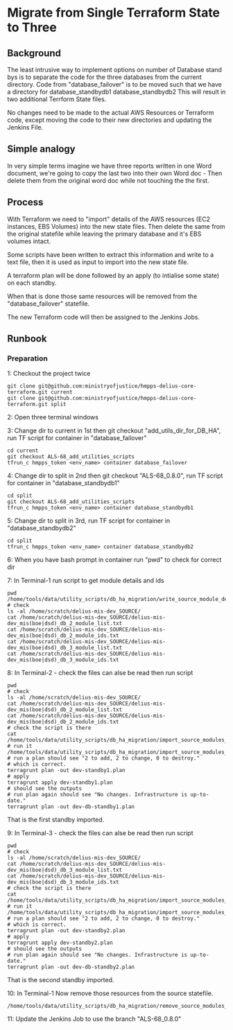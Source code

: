 # Migrate from Single Terraform State to Three

## Background

The least intrusive way to implement options on number of Database stand bys is
to separate the code for the three databases from the current directory.
Code from "database_failover" is to be moved such that we have a directory for
database_standbydb1
database_standbydb2
This will result in two additional Terrform State files.

No changes need to be made to the actual AWS Resources or Terraform code, except moving the code to their new directories and updating the Jenkins File.

## Simple analogy

In very simple terms imagine we have three reports written in one Word document, we're going to copy the last two into their own Word doc - Then delete them from the original word doc while not touching the the first.

## Process

With Terraform we need to "import" details of the AWS resources (EC2 instances, EBS Volumes) into the new state files.
Then delete the same from the original statefile while leaving the primary database and it's EBS volumes intact.

Some scripts have been written to extract this information and write to a text file, then it is used as input to import into the new state file.

A terraform plan will be done followed by an apply (to intialise some state) on each standby.

When that is done those same resources will be removed from the "database_failover" statefile.

The new Terraform code will then be assigned to the Jenkins Jobs.

## Runbook

### Preparation

1: Checkout the project twice

```
git clone git@github.com:ministryofjustice/hmpps-delius-core-terraform.git current
git clone git@github.com:ministryofjustice/hmpps-delius-core-terraform.git split
```
2: Open three terminal windows

3: Change dir to current in 1st then git checkout "add_utils_dir_for_DB_HA", run TF script for container in "database_failover"
```
cd current
git checkout ALS-68_add_utilities_scripts
tfrun_c hmpps_token <env_name> container database_failover
```

4: Change dir to split in 2nd then git checkout "ALS-68_0.8.0", run TF script for container in "database_standbydb1"
```
cd split
git checkout ALS-68_add_utilities_scripts
tfrun_c hmpps_token <env_name> container database_standbydb1
```

5: Change dir to split in 3rd, run TF script for container in "database_standbydb2"
```
cd split
tfrun_c hmpps_token <env_name> container database_standbydb2
```

6: When you have bash prompt in container run "pwd" to check for correct dir

7: In Terminal-1 run script to get module details and ids
```
pwd
/home/tools/data/utility_scripts/db_ha_migration/write_source_module_details.sh
# check
ls -al /home/scratch/delius-mis-dev_SOURCE/
cat /home/scratch/delius-mis-dev_SOURCE/delius-mis-dev_mis(boe|dsd)_db_2_module_list.txt
cat /home/scratch/delius-mis-dev_SOURCE/delius-mis-dev_mis(boe|dsd)_db_2_module_ids.txt
cat /home/scratch/delius-mis-dev_SOURCE/delius-mis-dev_mis(boe|dsd)_db_3_module_list.txt
cat /home/scratch/delius-mis-dev_SOURCE/delius-mis-dev_mis(boe|dsd)_db_3_module_ids.txt
```

8: In Terminal-2  - check the files can alse be read then run script
```
pwd
# check
ls -al /home/scratch/delius-mis-dev_SOURCE/
cat /home/scratch/delius-mis-dev_SOURCE/delius-mis-dev_mis(boe|dsd)_db_2_module_list.txt
cat /home/scratch/delius-mis-dev_SOURCE/delius-mis-dev_mis(boe|dsd)_db_2_module_ids.txt
# check the script is there
cat /home/tools/data/utility_scripts/db_ha_migration/import_source_modules_to_new_state.sh
# run it
/home/tools/data/utility_scripts/db_ha_migration/import_source_modules_to_new_state.sh
# run a plan should see "2 to add, 2 to change, 0 to destroy."
# which is correct.
terragrunt plan -out dev-standby1.plan
# apply
terragrunt apply dev-standby1.plan
# should see the outputs
# run plan again should see "No changes. Infrastructure is up-to-date."
terragrunt plan -out dev-db-standby1.plan
```
That is the first standby imported.

9: In Terminal-3  - check the files can alse be read then run script
```
pwd
# check
ls -al /home/scratch/delius-mis-dev_SOURCE/
cat /home/scratch/delius-mis-dev_SOURCE/delius-mis-dev_mis(boe|dsd)_db_3_module_list.txt
cat /home/scratch/delius-mis-dev_SOURCE/delius-mis-dev_mis(boe|dsd)_db_3_module_ids.txt
# check the script is there
cat /home/tools/data/utility_scripts/db_ha_migration/import_source_modules_to_new_state.sh
# run it
/home/tools/data/utility_scripts/db_ha_migration/import_source_modules_to_new_state.sh
# run a plan should see "2 to add, 2 to change, 0 to destroy."
# which is correct.
terragrunt plan -out dev-standby2.plan
# apply
terragrunt apply dev-standby2.plan
# should see the outputs
# run plan again should see "No changes. Infrastructure is up-to-date."
terragrunt plan -out dev-db-standby2.plan
```
That is the second standby imported.

10: In Terminal-1 Now remove those resources from the source statefile.
```
/home/tools/data/utility_scripts/db_ha_migration/remove_source_modules_from_source_state.sh
```

11: Update the Jenkins Job to use the branch "ALS-68_0.8.0"
